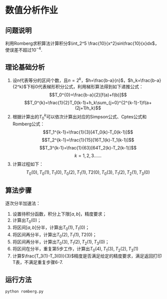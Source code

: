 # 数值分析作业
## 问题说明
利用Romberg求积算法计算积分$\int_2^5 \frac{10}{x^2}sin\frac{10}{x}dx$，使误差不超过$10^{-4}$.
## 理论基础分析
1. 设n代表等分的区间个数，且$n=2^{k}$，$h=\frac{b-a}{n}$，$h_k=\frac{b-a}{2^k}$下标$0$代表梯形积分公式，利用梯形算法得到如下递推公式：
   $$T_0^{0}=\frac{b-a}{2}[f(a)+f(b)]$$
   $$T_0^{k}=\frac{1}{2}T_0(k-1)+h_k\sum_{j=0}^{2^{k-1}-1}f(a+(2j+1)h_k)$$
2. 根据计算出的$T_0^k$可以依次计算出对应的Simpson公式、Cptes公式和Romberg公式：
   $$T_1^{k-1}=\frac{1}{3}[4T_0(k)-T_0(k-1)]$$
   $$T_2^{k-1}=\frac{1}{15}[16T_1(k)-T_1(k-1)]$$
   $$T_3^{k-1}=\frac{1}{63}[64T_2(k)-T_2(k-1)]$$
   $$k=1,2,3......$$
3. 计算过程如下：
   $$T_0(0),T_0(1),T_1(0),T_0(2),T_1(1),T2(0),T_0(3),T_1(2),T_2(1),T_3(0)$$
## 算法步骤
逐次分半加速法：
1. 设置待积分函数，积分上下限$[a,b]$，精度要求；
2. 计算出$T_0(0)$；
3. 将区间$[a,b]$分半，计算出$T_0(1),T_1(0)$；
4. 将区间再分半，计算出$T_0(2),T_1(1),T2(0)$；
5. 将区间再分半，计算出$T_0(3),T_1(2),T_2(1),T_3(0)$；
6. 将区间在分半，重复第5步工作，计算出$T_0(4),T_1(3),T_2(2),T_3(1)$
7. 计算$\frac{T_3(1)-T_3(0)}{3}$精度是否满足给定的精度要求，满足返回打印T表，不满足重复步骤6-7.
## 运行方法
```
python romberg.py
```